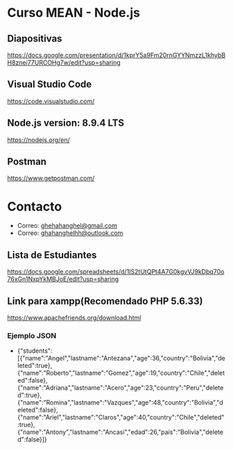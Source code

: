 # Curso MEAN - Node.js

## Diapositivas

https://docs.google.com/presentation/d/1kprY5a9Fm20rnGYYNmzzL1khybBH8znei77URCOHg7w/edit?usp=sharing

## Visual Studio Code

https://code.visualstudio.com/

## Node.js version: 8.9.4 LTS

https://nodejs.org/en/

## Postman

https://www.getpostman.com/

# Contacto

* Correo: ghehahanghel@gmail.com
* Correo: ghahanghelhh@outlook.com

## Lista de Estudiantes

https://docs.google.com/spreadsheets/d/1IS2tUtQPt4A7G0kgvVJ9kDbq70o76xGn1NxpYkMBJoE/edit?usp=sharing

## Link para xampp(Recomendado PHP 5.6.33)

https://www.apachefriends.org/download.html

### Ejemplo JSON

* {"students":[{"name":"Angel","lastname":"Antezana","age":36,"country":"Bolivia","deleted":true},{"name":"Roberto","lastname":"Gomez","age":19,"country":"Chile","deleted":false},{"name":"Adriana","lastname":"Acero","age":23,"country":"Peru","deleted":true},{"name":"Romina","lastname":"Vazques","age":48,"country":"Bolivia","deleted":false},{"name":"Ariel","lastname":"Claros","age":40,"country":"Chile","deleted":true},{"name":"Antony","lastname":"Ancasi","edad":26,"pais":"Bolivia","deleted":false}]}
